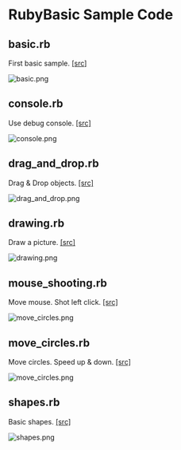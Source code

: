 RubyBasic Sample Code
===============

## basic.rb
First basic sample. [[src]](https://github.com/ongaeshi/rubybasic-sample/blob/master/basic.rb)

![basic.png](https://raw.github.com/ongaeshi/rubybasic-sample/master/images/basic.png)

## console.rb
Use debug console. [[src]](https://github.com/ongaeshi/rubybasic-sample/blob/master/console.rb)

![console.png](https://raw.github.com/ongaeshi/rubybasic-sample/master/images/console.png)

## drag_and_drop.rb
Drag & Drop objects. [[src]](https://github.com/ongaeshi/rubybasic-sample/blob/master/drag_and_drop.rb)

![drag_and_drop.png](https://raw.github.com/ongaeshi/rubybasic-sample/master/images/drag_and_drop.png)

## drawing.rb
Draw a picture. [[src]](https://github.com/ongaeshi/rubybasic-sample/blob/master/drawing.rb)

![drawing.png](https://raw.github.com/ongaeshi/rubybasic-sample/master/images/drawing.png)

## mouse_shooting.rb
Move mouse. Shot left click. [[src]](https://github.com/ongaeshi/rubybasic-sample/blob/master/mouse_shooting.rb)

![move_circles.png](https://raw.github.com/ongaeshi/rubybasic-sample/master/images/mouse_shooting.png)

## move_circles.rb
Move circles. Speed up & down. [[src]](https://github.com/ongaeshi/rubybasic-sample/blob/master/move_circles.rb)

![move_circles.png](https://raw.github.com/ongaeshi/rubybasic-sample/master/images/move_circles.png)

## shapes.rb
Basic shapes. [[src]](https://github.com/ongaeshi/rubybasic-sample/blob/master/shapes.rb)

![shapes.png](https://raw.github.com/ongaeshi/rubybasic-sample/master/images/shapes.png)


